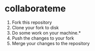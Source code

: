 # collaborateme

1. Fork this repository
2. Clone your fork to disk 
3. Do some work on your machine.*
4. Push the changes to your fork
5. Merge your changes to the repository

